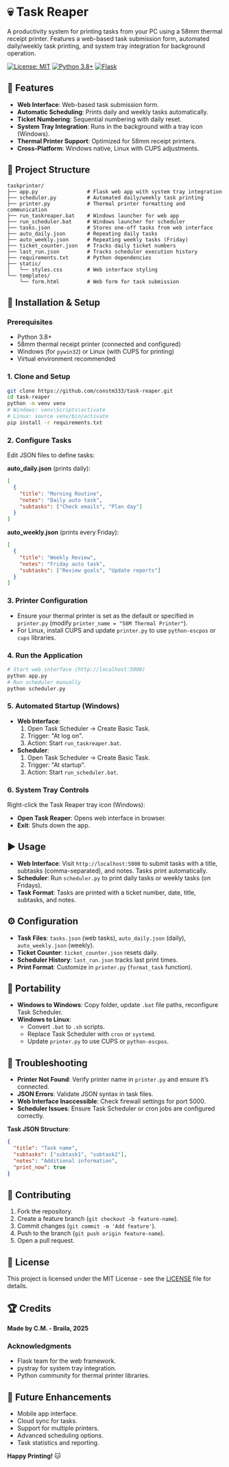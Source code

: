 # 💀 Task Reaper

A productivity system for printing tasks from your PC using a 58mm thermal receipt printer. Features a web-based task submission form, automated daily/weekly task printing, and system tray integration for background operation.

[![License: MIT](https://img.shields.io/badge/License-MIT-yellow.svg)](https://opensource.org/licenses/MIT)
[![Python 3.8+](https://img.shields.io/badge/Python-3.8+-blue.svg)](https://www.python.org/)
[![Flask](https://img.shields.io/badge/Flask-3.1.1-green.svg)](https://flask.palletsprojects.com/)

## 🌟 Features

- **Web Interface**: Web-based task submission form.
- **Automatic Scheduling**: Prints daily and weekly tasks automatically.
- **Ticket Numbering**: Sequential numbering with daily reset.
- **System Tray Integration**: Runs in the background with a tray icon (Windows).
- **Thermal Printer Support**: Optimized for 58mm receipt printers.
- **Cross-Platform**: Windows native, Linux with CUPS adjustments.

## 📁 Project Structure

```
taskprinter/
├── app.py                # Flask web app with system tray integration
├── scheduler.py          # Automated daily/weekly task printing
├── printer.py            # Thermal printer formatting and communication
├── run_taskreaper.bat    # Windows launcher for web app
├── run_scheduler.bat     # Windows launcher for scheduler
├── tasks.json            # Stores one-off tasks from web interface
├── auto_daily.json       # Repeating daily tasks
├── auto_weekly.json      # Repeating weekly tasks (Friday)
├── ticket_counter.json   # Tracks daily ticket numbers
├── last_run.json         # Tracks scheduler execution history
├── requirements.txt      # Python dependencies
├── static/
│   └── styles.css        # Web interface styling
└── templates/
    └── form.html         # Web form for task submission
```

## 🚀 Installation & Setup

### Prerequisites
- Python 3.8+
- 58mm thermal receipt printer (connected and configured)
- Windows (for `pywin32`) or Linux (with CUPS for printing)
- Virtual environment recommended

### 1. Clone and Setup
```bash
git clone https://github.com/constm333/task-reaper.git
cd task-reaper
python -m venv venv
# Windows: venv\Scripts\activate
# Linux: source venv/bin/activate
pip install -r requirements.txt
```

### 2. Configure Tasks
Edit JSON files to define tasks:

**auto_daily.json** (prints daily):
```json
[
  {
    "title": "Morning Routine",
    "notes": "Daily auto task",
    "subtasks": ["Check emails", "Plan day"]
  }
]
```

**auto_weekly.json** (prints every Friday):
```json
[
  {
    "title": "Weekly Review",
    "notes": "Friday auto task",
    "subtasks": ["Review goals", "Update reports"]
  }
]
```

### 3. Printer Configuration
- Ensure your thermal printer is set as the default or specified in `printer.py` (modify `printer_name = "58M Thermal Printer"`).
- For Linux, install CUPS and update `printer.py` to use `python-escpos` or `cups` libraries.

### 4. Run the Application
```bash
# Start web interface (http://localhost:5000)
python app.py
# Run scheduler manually
python scheduler.py
```

### 5. Automated Startup (Windows)
- **Web Interface**:
  1. Open Task Scheduler → Create Basic Task.
  2. Trigger: "At log on".
  3. Action: Start `run_taskreaper.bat`.
- **Scheduler**:
  1. Open Task Scheduler → Create Basic Task.
  2. Trigger: "At startup".
  3. Action: Start `run_scheduler.bat`.

### 6. System Tray Controls
Right-click the Task Reaper tray icon (Windows):
- **Open Task Reaper**: Opens web interface in browser.
- **Exit**: Shuts down the app.

## ▶️ Usage
- **Web Interface**: Visit `http://localhost:5000` to submit tasks with a title, subtasks (comma-separated), and notes. Tasks print automatically.
- **Scheduler**: Run `scheduler.py` to print daily tasks or weekly tasks (on Fridays).
- **Task Format**: Tasks are printed with a ticket number, date, title, subtasks, and notes.

## ⚙️ Configuration
- **Task Files**: `tasks.json` (web tasks), `auto_daily.json` (daily), `auto_weekly.json` (weekly).
- **Ticket Counter**: `ticket_counter.json` resets daily.
- **Scheduler History**: `last_run.json` tracks last print times.
- **Print Format**: Customize in `printer.py` (`format_task` function).

## 🔧 Portability
- **Windows to Windows**: Copy folder, update `.bat` file paths, reconfigure Task Scheduler.
- **Windows to Linux**:
  - Convert `.bat` to `.sh` scripts.
  - Replace Task Scheduler with `cron` or `systemd`.
  - Update `printer.py` to use CUPS or `python-escpos`.

## 🐛 Troubleshooting
- **Printer Not Found**: Verify printer name in `printer.py` and ensure it’s connected.
- **JSON Errors**: Validate JSON syntax in task files.
- **Web Interface Inaccessible**: Check firewall settings for port 5000.
- **Scheduler Issues**: Ensure Task Scheduler or cron jobs are configured correctly.

**Task JSON Structure**:
```json
{
  "title": "Task name",
  "subtasks": ["subtask1", "subtask2"],
  "notes": "Additional information",
  "print_now": true
}
```

## 🤝 Contributing
1. Fork the repository.
2. Create a feature branch (`git checkout -b feature-name`).
3. Commit changes (`git commit -m 'Add feature'`).
4. Push to the branch (`git push origin feature-name`).
5. Open a pull request.

## 📄 License
This project is licensed under the MIT License - see the [LICENSE](LICENSE) file for details.

## 🏆 Credits
**Made by C.M. - Braila, 2025**

### Acknowledgments
- Flask team for the web framework.
- pystray for system tray integration.
- Python community for thermal printer libraries.

## 🔮 Future Enhancements
- Mobile app interface.
- Cloud sync for tasks.
- Support for multiple printers.
- Advanced scheduling options.
- Task statistics and reporting.

**Happy Printing!** 🐱
